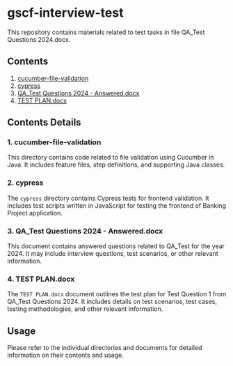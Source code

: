 # gscf-interview-test

This repository contains materials related to test tasks in file QA_Test Questions 2024.docx.

## Contents

1. [cucumber-file-validation](#cucumber-file-validation)
2. [cypress](#cypress)
3. [QA_Test Questions 2024 - Answered.docx](#qa_test-questions-2024---answereddocx)
4. [TEST PLAN.docx](#test-plandocx)

## Contents Details

### 1. cucumber-file-validation

This directory contains code related to file validation using Cucumber in Java. It includes feature files, step definitions, and supporting Java classes.

### 2. cypress

The `cypress` directory contains Cypress tests for frontend validation. It includes test scripts written in JavaScript for testing the frontend of Banking Project application.

### 3. QA_Test Questions 2024 - Answered.docx

This document contains answered questions related to QA_Test for the year 2024. It may include interview questions, test scenarios, or other relevant information.

### 4. TEST PLAN.docx

The `TEST PLAN.docx` document outlines the test plan for Test Question 1 from QA_Test Questions 2024. It includes details on test scenarios, test cases, testing methodologies, and other relevant information.

## Usage

Please refer to the individual directories and documents for detailed information on their contents and usage.
